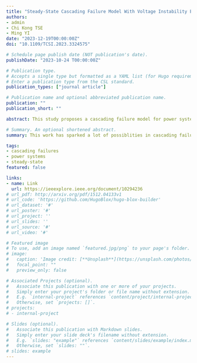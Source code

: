 ```yaml
---
title: "Steady-State Cascading Failure Model With Voltage Instability Event Detection"
authors:
- admin
- Chi Kong TSE
- Ming YI
date: "2023-12-19T00:00:00Z"
doi: "10.1109/TCSI.2023.3324575"

# Schedule page publish date (NOT publication's date).
publishDate: "2023-10-24 T00:00:00Z"

# Publication type.
# Accepts a single type but formatted as a YAML list (for Hugo requirements).
# Enter a publication type from the CSL standard.
publication_types: ["journal article"]

# Publication name and optional abbreviated publication name.
publication: ""
publication_short: ""

abstract: This study proposes a cascading failure model for power systems that addresses event-triggered power flow divergence. After a cascading failure event, voltage instability is a major cause of event-triggered power flow divergence. To detect voltage instability events, we track the steady-state voltage profiles across successive cascade generations by adopting continuation power flow (CPF). Various cascading failure events are incorporated into the CPF computation. Hence, the proposed model can identify voltage instability by monitoring the emergence of buses that hit a saddle-node bifurcation (SNB) point. In this way, the proposed cascading failure model is able to derive equilibrium points, if they exist, under all conditions. Furthermore, the model incorporates primary frequency control instead of slack buses to account for power losses, thereby improving the accuracy of the results. In addition, we propose a set of metrics to measure the cascading failure propagation rate and the influence of voltage instability events on cascading failure outcomes. Experimental results indicate that power system configurations exert a significant influence on voltage instability events.

# Summary. An optional shortened abstract.
summary: This work has sparked a lot of possiblities in cascading failure analysis in power systems.

tags:
- cascading failures
- power systems
- steady-state
featured: false

links:
- name: Link
  url: https://ieeexplore.ieee.org/document/10294236
# url_pdf: http://arxiv.org/pdf/1512.04133v1
# url_code: 'https://github.com/HugoBlox/hugo-blox-builder'
# url_dataset: '#'
# url_poster: '#'
# url_project: ''
# url_slides: ''
# url_source: '#'
# url_video: '#'

# Featured image
# To use, add an image named `featured.jpg/png` to your page's folder. 
# image:
#   caption: 'Image credit: [**Unsplash**](https://unsplash.com/photos/s9CC2SKySJM)'
#   focal_point: ""
#   preview_only: false

# Associated Projects (optional).
#   Associate this publication with one or more of your projects.
#   Simply enter your project's folder or file name without extension.
#   E.g. `internal-project` references `content/project/internal-project/index.md`.
#   Otherwise, set `projects: []`.
# projects:
# - internal-project

# Slides (optional).
#   Associate this publication with Markdown slides.
#   Simply enter your slide deck's filename without extension.
#   E.g. `slides: "example"` references `content/slides/example/index.md`.
#   Otherwise, set `slides: ""`.
# slides: example
---
```


<!-- {{% callout note %}}
Create your slides in Markdown - click the *Slides* button to check out the example.
{{% /callout %}} -->

<!-- Add the publication's **full text** or **supplementary notes** here. You can use rich formatting such as including [code, math, and images](https://docs.hugoblox.com/content/writing-markdown-latex/). -->
